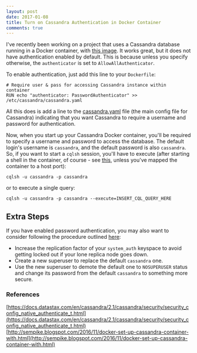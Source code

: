 ```yaml
---
layout: post
date: 2017-01-08
title: Turn on Cassandra Authentication in Docker Container
comments: true
---
```

I've recently been working on a project that uses a Cassandra database
running in a Docker container, with [this image](https://hub.docker.com/_/cassandra/).
It works great, but it does not have authentication enabled by default. This is
because unless you specify otherwise, the `authenticator` is set to 
`AllowAllAuthenticator`.

To enable authentication, just add this line to your `Dockerfile`:

~~~
# Require user & pass for accessing Cassandra instance within container
RUN echo "authenticator: PasswordAuthenticator" >> /etc/cassandra/cassandra.yaml
~~~

All this does is add a line to the [cassandra.yaml](https://docs.datastax.com/en/cassandra/2.1/cassandra/configuration/configCassandra_yaml_r.html)
file (the main config file for Cassandra) indicating that you want Cassandra to
require a username and password for authentication.

Now, when you start up your Cassandra Docker container, you'll be required to
specify a username and password to access the database. The default login's
username is `cassandra`, and the default password is also `cassandra`. So, if
you want to start a `cqlsh` session, you'll have to execute (after starting a 
shell in the container, of course - see 
[this](http://dev-smart.com/docker-cheetsheet/), unless you've mapped the
container to a host port):

~~~
cqlsh -u cassandra -p cassandra
~~~

or to execute a single query:

~~~
cqlsh -u cassandra -p cassandra --execute=INSERT_CQL_QUERY_HERE
~~~

## Extra Steps 
If you have enabled password authentication, you may also want to consider 
following the procedure outlined [here](https://docs.datastax.com/en/cassandra/2.1/cassandra/security/security_config_native_authenticate_t.html):

* Increase the replication factor of your `system_auth` keyspace to avoid getting
locked out if your lone replica node goes down.
* Create a new superuser to replace the default `cassandra` one.
* Use the new superuser to demote the default one to `NOSUPERUSER` status and
change its password from the default `cassandra` to something more secure.

### References
[https://docs.datastax.com/en/cassandra/2.1/cassandra/security/security_config_native_authenticate_t.html](https://docs.datastax.com/en/cassandra/2.1/cassandra/security/security_config_native_authenticate_t.html)          
[http://sempike.blogspot.com/2016/11/docker-set-up-cassandra-container-with.html](http://sempike.blogspot.com/2016/11/docker-set-up-cassandra-container-with.html)
